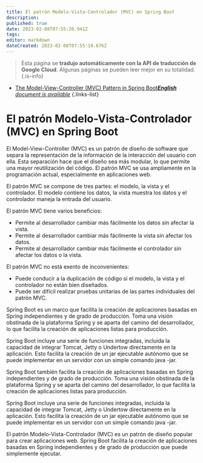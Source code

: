 ```yaml
---
title: El patrón Modelo-Vista-Controlador (MVC) en Spring Boot
description: 
published: true
date: 2023-02-08T07:55:20.941Z
tags: 
editor: markdown
dateCreated: 2023-02-08T07:55:19.676Z
---
```


> Esta página se **tradujo automáticamente con la API de traducción de Google Cloud**.
Algunas páginas se pueden leer mejor en su totalidad.{.is-info}



- [The Model-View-Controller (MVC) Pattern in Spring Boot***English** document is available*](/en/Knowledge-base/Spring-Boot/the-model-view-controller-mvc-pattern-in-spring-boot)
{.links-list}


# El patrón Modelo-Vista-Controlador (MVC) en Spring Boot

El Model-View-Controller (MVC) es un patrón de diseño de software que separa la representación de la información de la interacción del usuario con ella. Esta separación hace que el diseño sea más modular, lo que permite una mayor reutilización del código. El patrón MVC se usa ampliamente en la programación actual, especialmente en aplicaciones web.

El patrón MVC se compone de tres partes: el modelo, la vista y el controlador. El modelo contiene los datos, la vista muestra los datos y el controlador maneja la entrada del usuario.

El patrón MVC tiene varios beneficios:

- Permite al desarrollador cambiar más fácilmente los datos sin afectar la vista.
- Permite al desarrollador cambiar más fácilmente la vista sin afectar los datos.
- Permite al desarrollador cambiar más fácilmente el controlador sin afectar los datos o la vista.

El patrón MVC no está exento de inconvenientes:

- Puede conducir a la duplicación de código si el modelo, la vista y el controlador no están bien diseñados.
- Puede ser difícil realizar pruebas unitarias de las partes individuales del patrón MVC.

Spring Boot es un marco que facilita la creación de aplicaciones basadas en Spring independientes y de grado de producción. Toma una visión obstinada de la plataforma Spring y se aparta del camino del desarrollador, lo que facilita la creación de aplicaciones listas para producción.

Spring Boot incluye una serie de funciones integradas, incluida la capacidad de integrar Tomcat, Jetty o Undertow directamente en la aplicación. Esto facilita la creación de un jar ejecutable autónomo que se puede implementar en un servidor con un simple comando java -jar.

Spring Boot también facilita la creación de aplicaciones basadas en Spring independientes y de grado de producción. Toma una visión obstinada de la plataforma Spring y se aparta del camino del desarrollador, lo que facilita la creación de aplicaciones listas para producción.

Spring Boot incluye una serie de funciones integradas, incluida la capacidad de integrar Tomcat, Jetty o Undertow directamente en la aplicación. Esto facilita la creación de un jar ejecutable autónomo que se puede implementar en un servidor con un simple comando java -jar.

El patrón Modelo-Vista-Controlador (MVC) es un patrón de diseño popular para crear aplicaciones web. Spring Boot facilita la creación de aplicaciones basadas en Spring independientes y de grado de producción que puede simplemente ejecutar.